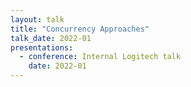 ```yaml
---
layout: talk
title: "Concurrency Approaches"
talk_date: 2022-01
presentations:
  - conference: Internal Logitech talk
    date: 2022-01
---
```

